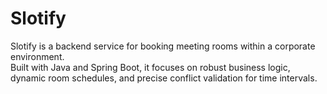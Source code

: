 # Slotify

Slotify is a backend service for booking meeting rooms within a corporate environment.  
Built with Java and Spring Boot, it focuses on robust business logic, dynamic room schedules, and precise conflict validation for time intervals.
